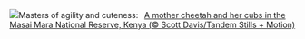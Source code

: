 ![](https://www.bing.com/th?id=OHR.CheetahDay_EN-GB8942362755_UHD.jpg&w=1000)Masters of agility and cuteness:&nbsp;&ensp;[A mother cheetah and her cubs in the Masai Mara National Reserve, Kenya (© Scott Davis/Tandem Stills + Motion)](https://www.bing.com/th?id=OHR.CheetahDay_EN-GB8942362755_UHD.jpg)
<br><br/>
